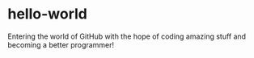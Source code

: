 # hello-world
Entering the world of GitHub with the hope of coding amazing stuff and becoming a better programmer!

